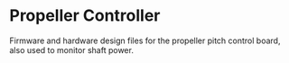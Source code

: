# Propeller Controller

Firmware and hardware design files for the propeller pitch control board, also used to monitor shaft power.
